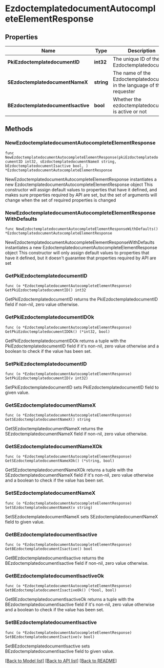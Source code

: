 # EzdoctemplatedocumentAutocompleteElementResponse

## Properties

Name | Type | Description | Notes
------------ | ------------- | ------------- | -------------
**PkiEzdoctemplatedocumentID** | **int32** | The unique ID of the Ezdoctemplatedocument | 
**SEzdoctemplatedocumentNameX** | **string** | The name of the Ezdoctemplatedocument in the language of the requester | 
**BEzdoctemplatedocumentIsactive** | **bool** | Whether the ezdoctemplatedocument is active or not | 

## Methods

### NewEzdoctemplatedocumentAutocompleteElementResponse

`func NewEzdoctemplatedocumentAutocompleteElementResponse(pkiEzdoctemplatedocumentID int32, sEzdoctemplatedocumentNameX string, bEzdoctemplatedocumentIsactive bool, ) *EzdoctemplatedocumentAutocompleteElementResponse`

NewEzdoctemplatedocumentAutocompleteElementResponse instantiates a new EzdoctemplatedocumentAutocompleteElementResponse object
This constructor will assign default values to properties that have it defined,
and makes sure properties required by API are set, but the set of arguments
will change when the set of required properties is changed

### NewEzdoctemplatedocumentAutocompleteElementResponseWithDefaults

`func NewEzdoctemplatedocumentAutocompleteElementResponseWithDefaults() *EzdoctemplatedocumentAutocompleteElementResponse`

NewEzdoctemplatedocumentAutocompleteElementResponseWithDefaults instantiates a new EzdoctemplatedocumentAutocompleteElementResponse object
This constructor will only assign default values to properties that have it defined,
but it doesn't guarantee that properties required by API are set

### GetPkiEzdoctemplatedocumentID

`func (o *EzdoctemplatedocumentAutocompleteElementResponse) GetPkiEzdoctemplatedocumentID() int32`

GetPkiEzdoctemplatedocumentID returns the PkiEzdoctemplatedocumentID field if non-nil, zero value otherwise.

### GetPkiEzdoctemplatedocumentIDOk

`func (o *EzdoctemplatedocumentAutocompleteElementResponse) GetPkiEzdoctemplatedocumentIDOk() (*int32, bool)`

GetPkiEzdoctemplatedocumentIDOk returns a tuple with the PkiEzdoctemplatedocumentID field if it's non-nil, zero value otherwise
and a boolean to check if the value has been set.

### SetPkiEzdoctemplatedocumentID

`func (o *EzdoctemplatedocumentAutocompleteElementResponse) SetPkiEzdoctemplatedocumentID(v int32)`

SetPkiEzdoctemplatedocumentID sets PkiEzdoctemplatedocumentID field to given value.


### GetSEzdoctemplatedocumentNameX

`func (o *EzdoctemplatedocumentAutocompleteElementResponse) GetSEzdoctemplatedocumentNameX() string`

GetSEzdoctemplatedocumentNameX returns the SEzdoctemplatedocumentNameX field if non-nil, zero value otherwise.

### GetSEzdoctemplatedocumentNameXOk

`func (o *EzdoctemplatedocumentAutocompleteElementResponse) GetSEzdoctemplatedocumentNameXOk() (*string, bool)`

GetSEzdoctemplatedocumentNameXOk returns a tuple with the SEzdoctemplatedocumentNameX field if it's non-nil, zero value otherwise
and a boolean to check if the value has been set.

### SetSEzdoctemplatedocumentNameX

`func (o *EzdoctemplatedocumentAutocompleteElementResponse) SetSEzdoctemplatedocumentNameX(v string)`

SetSEzdoctemplatedocumentNameX sets SEzdoctemplatedocumentNameX field to given value.


### GetBEzdoctemplatedocumentIsactive

`func (o *EzdoctemplatedocumentAutocompleteElementResponse) GetBEzdoctemplatedocumentIsactive() bool`

GetBEzdoctemplatedocumentIsactive returns the BEzdoctemplatedocumentIsactive field if non-nil, zero value otherwise.

### GetBEzdoctemplatedocumentIsactiveOk

`func (o *EzdoctemplatedocumentAutocompleteElementResponse) GetBEzdoctemplatedocumentIsactiveOk() (*bool, bool)`

GetBEzdoctemplatedocumentIsactiveOk returns a tuple with the BEzdoctemplatedocumentIsactive field if it's non-nil, zero value otherwise
and a boolean to check if the value has been set.

### SetBEzdoctemplatedocumentIsactive

`func (o *EzdoctemplatedocumentAutocompleteElementResponse) SetBEzdoctemplatedocumentIsactive(v bool)`

SetBEzdoctemplatedocumentIsactive sets BEzdoctemplatedocumentIsactive field to given value.



[[Back to Model list]](../README.md#documentation-for-models) [[Back to API list]](../README.md#documentation-for-api-endpoints) [[Back to README]](../README.md)


